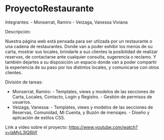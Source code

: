 # ProyectoRestaurante
Integrantes:
            - Monserrat, Ramiro
            - Veizaga, Vanessa Viviana

Descripción:

Nuestra página web está pensada para ser utlizada por un restaurante o una cadena de restaurantes. 
Donde van a poder exhibir los menús de su carta, mostrar sus locales, brindarle a sus clientes la posibilidad de realizar reservas, de contactarse ante cualquier consulta, sugerencia o reclamo. Y también dejarles a su disposición un espacio donde van a poder compartir la experiencia de su paso por los distintos locales, y comunicarse con otros clientes.

División de tareas:

- Monserrat, Ramiro: 
                    - Templates, views y modelos de las secciones de Carta, Locales, Contacto, Login y Registro.
                    - Gestión de permisos de usuarios.
- Veizaga, Vanessa: 
                    - Templates, views y modelos de las secciones de Reservas, Comunidad, Mi Cuenta, y Buzón de  mensajes.
                    - Diseño y aplicación de estilos CSS.

Link a video sobre el proyecto: https://www.youtube.com/watch?v=laMyL3IQ6bY
